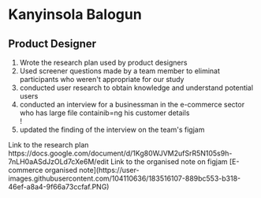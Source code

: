 <h1>Kanyinsola Balogun</h1>
<h2>Product Designer</h2>
<ol>
   <li> Wrote the research plan used by product designers </li>
   <li> Used screener questions made by a team member to eliminat participants who weren't appropriate for our study </li>
   <li> conducted user research to obtain knowledge and understand potential users </li>
   <li> conducted an interview for a businessman in the e-commerce sector who has large file containib=ng his customer details </li>!
   <li> updated the finding of the interview on the team's figjam  </li>

  
  
  
  
  
  
</ol>
Link to the research plan https://docs.google.com/document/d/1Kg80WJVM2ufSrR5N105s9h-7nLH0aASdJzOLd7cXe6M/edit
Link to the organised note on figjam [E-commerce organised note](https://user-images.githubusercontent.com/104110636/183516107-889bc553-b318-46ef-a8a4-9f66a73ccfaf.PNG)
